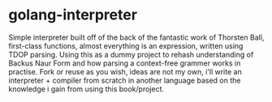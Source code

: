 # golang-interpreter
Simple interpreter built off of the back of the fantastic work of Thorsten Ball, first-class functions,
almost everything is an expression, written using TDOP parsing. Using this as a dummy project to rehash understanding
of Backus Naur Form and how parsing a context-free grammer works in practise. Fork or reuse as you wish,
ideas are not my own, i'll write an interpreter + compiler from scratch in another language based on the knowledge
i gain from using this book/project.
